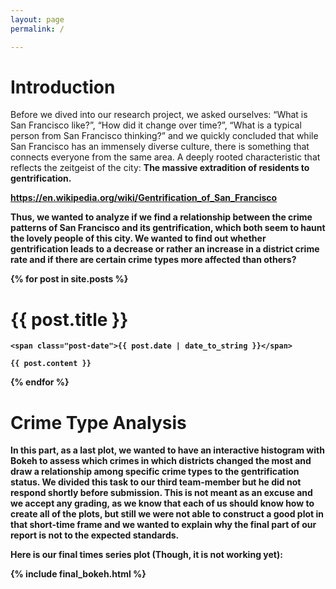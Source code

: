 ```yaml
---
layout: page
permalink: /

---
```

<h1 id="Introduction" class="post-title">
        Introduction
</h1>

Before we dived into our research project, we asked ourselves: “What is San Francisco like?”, “How did it change over time?”, “What is a typical person from San Francisco thinking?” and we quickly concluded that while San Francisco has an immensely diverse culture, there is something that connects everyone from the same area. A deeply rooted characteristic that reflects the zeitgeist of the city: <b>The massive extradition of residents to gentrification.<b>

<a href="https://en.wikipedia.org/wiki/Gentrification_of_San_Francisco">https://en.wikipedia.org/wiki/Gentrification_of_San_Francisco</a>


Thus, we wanted to analyze if we find a relationship between the crime patterns of San Francisco and its gentrification, which both seem to haunt the lovely people of this city. We wanted to find out whether gentrification leads to a decrease or rather an increase in a district crime rate and if there are certain crime types more affected than others?

<div class="posts">
  {% for post in site.posts %}
  <div class="post">
    <h1 id = '{{ post.title }}' class="post-title">
        {{ post.title }}
    </h1>

    <span class="post-date">{{ post.date | date_to_string }}</span>

    {{ post.content }}
  </div>
  {% endfor %}
</div>
<h1 id="Crime Types" class="post-title">
       Crime Type Analysis
</h1>

In this part, as a last plot, we wanted to have an interactive histogram with Bokeh to assess which crimes in which districts changed the most and draw a relationship among specific crime types to the gentrification status. We divided this task to our third team-member but he did not respond shortly before submission. This is not meant as an excuse and we accept any grading, as we know that each of us should know how to create all of the plots, but still we were not able to construct a good plot in that short-time frame and we wanted to explain why the final  part of our report is not to the expected standards.

Here is our final times series plot (Though, it is not working yet):

{% include final_bokeh.html %}



